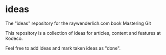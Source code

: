 # ideas
The "ideas" repository for the raywenderlich.com book Mastering Git

This repository is a collection of ideas for articles, content and features at Kodeco.

Feel free to add ideas and mark taken ideas as "done".
